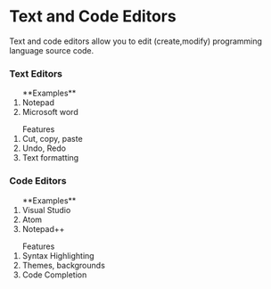 # Text and Code Editors
Text and code editors allow you to edit (create,modify) programming language source code. 

### Text Editors
<ol> **Examples**
<li>Notepad</li>
<li>Microsoft word</li></ol>
<ol>Features
<li>Cut, copy, paste</li>
<li>Undo, Redo</li>
<li>Text formatting</li></ol>

### Code Editors
<ol> **Examples**
<li>Visual Studio</li>
<li>Atom</li>
<li>Notepad++</li></ol>
<ol>Features
<li>Syntax Highlighting</li>
<li>Themes, backgrounds</li>
<li>Code Completion</li>
